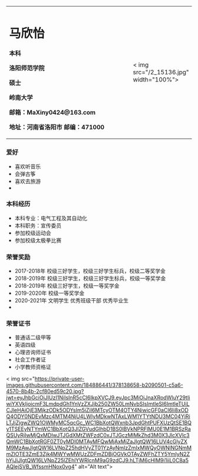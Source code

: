 <table border="0">
  <tr>
    <td width="75%">
      <h1>马欣怡</h1>
      <p><b>本科</b></p >
      <p><b>洛阳师范学院</b></p >
      <p><b>硕士</b></p >
      <p><b>岭南大学</b></p >
      <p><b>邮箱：MaXiny0424@163.com</b></p >
      <p><b>地址：河南省洛阳市
邮编：471000</b></p >
    </td>
    <td width="25%">
      < img src="/2_15136.jpg" width="100%">      
    </td>
  </tr>
</table>


### 爱好
- 喜欢听音乐
- 会弹古筝
- 喜欢去旅游
- 
  
### 本科经历
- 本科专业：电气工程及其自动化
- 本科职务：宣传委员
- 参加校级运动会
- 参加校级太极拳比赛

### 荣誉奖励
- 2017-2018年 校级三好学生，校级三好学生标兵，校级二等奖学金
- 2018-2019年 校级三好学生，校级三好学生标兵，校级一等奖学金
- 2018-2019年 校级三好学生，校级一等奖学金
- 2019-2020年 校级一等奖学金
- 2020-2021年 文明学生 优秀班级干部 优秀毕业生
- 

### 荣誉证书
- 普通话二级甲等
- 英语四级
- 心理咨询师证书
- 社会工作者证
- 小学教师资格证

< img src="https://private-user-images.githubusercontent.com/184886441/378138658-b2090501-c5a6-4570-8b4b-2cf80ed59c20.jpg?jwt=eyJhbGciOiJIUzI1NiIsInR5cCI6IkpXVCJ9.eyJpc3MiOiJnaXRodWIuY29tIiwiYXVkIjoicmF3LmdpdGh1YnVzZXJjb250ZW50LmNvbSIsImtleSI6ImtleTUiLCJleHAiOjE3MjkzODk5ODYsIm5iZiI6MTcyOTM4OTY4NiwicGF0aCI6Ii8xODQ4ODY0NDEvMzc4MTM4NjU4LWIyMDkwNTAxLWM1YTYtNDU3MC04YjRiLTJjZjgwZWQ1OWMyMC5qcGc_WC1BbXotQWxnb3JpdGhtPUFXUzQtSE1BQy1TSEEyNTYmWC1BbXotQ3JlZGVudGlhbD1BS0lBVkNPRFlMU0E1M1BRSzRaQSUyRjIwMjQxMDIwJTJGdXMtZWFzdC0xJTJGczMlMkZhd3M0X3JlcXVlc3QmWC1BbXotRGF0ZT0yMDI0MTAyMFQwMjAxMjZaJlgtQW16LUV4cGlyZXM9MzAwJlgtQW16LVNpZ25hdHVyZT01YzAyNmIzZmIxMWQyOWNlNGNmMmZlOTE3ZmE3Zjk4MWYwMWUzZDFmZDBjOGVkOTAyZWFhZTY5YmIyN2ZhYjJiJlgtQW16LVNpZ25lZEhlYWRlcnM9aG9zdCJ9.hLTjM6cHlM9i1iiL0C8a5AQlejSVB_WfssmHNox0vg4" alt="Alt text">
